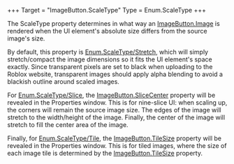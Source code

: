 +++
Target = "ImageButton.ScaleType"
Type = Enum.ScaleType
+++

The ScaleType property determines in what way an [ImageButton.Image](https://developer.roblox.com/api-reference/property/ImageButton/Image) is rendered when the UI element's absolute size differs from the source image's size.By default, this property is [Enum.ScaleType/Stretch](https://developer.roblox.com/search#stq=ScaleType/Stretch), which will simply stretch/compact the image dimensions so it fits the UI element's space exactly. Since transparent pixels are set to black when uploading to the Roblox website, transparent images should apply alpha blending to avoid a blackish outline around scaled images.For [Enum.ScaleType/Slice](https://developer.roblox.com/search#stq=ScaleType/Slice), the [ImageButton.SliceCenter](https://developer.roblox.com/api-reference/property/ImageButton/SliceCenter) property will be revealed in the Properties window. This is for nine-slice UI: when scaling up, the corners will remain the source image size. The edges of the image will stretch to the width/height of the image. Finally, the center of the image will stretch to fill the center area of the image.Finally, for [Enum.ScaleType/Tile](https://developer.roblox.com/search#stq=ScaleType/Tile), the [ImageButton.TileSize](https://developer.roblox.com/api-reference/property/ImageButton/TileSize) property will be revealed in the Properties window. This is for tiled images, where the size of each image tile is determined by the [ImageButton.TileSize](https://developer.roblox.com/api-reference/property/ImageButton/TileSize) property.